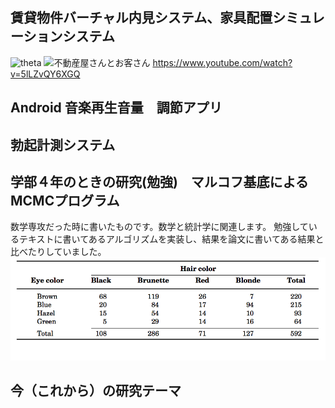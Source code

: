 ## 賃貸物件バーチャル内見システム、家具配置シミュレーションシステム
![theta](https://github.com/lghpws/codecheck-7087/blob/images/%E5%9B%B34.png)
![不動産屋さんとお客さん](https://github.com/lghpws/codecheck-7087/blob/images/%E5%9B%B33.png)
https://www.youtube.com/watch?v=5lLZvQY6XGQ
## Android 音楽再生音量　調節アプリ

## 勃起計測システム

## 学部４年のときの研究(勉強)　マルコフ基底によるMCMCプログラム
数学専攻だった時に書いたものです。数学と統計学に関連します。
勉強しているテキストに書いてあるアルゴリズムを実装し、結果を論文に書いてある結果と比べたりしていました。
![不動産屋さんとお客さん](https://github.com/lghpws/codecheck-7087/blob/images/%E3%82%B9%E3%82%AF%E3%83%AA%E3%83%BC%E3%83%B3%E3%82%B7%E3%83%A7%E3%83%83%E3%83%88%202017-03-10%206.55.05.png)
## 今（これから）の研究テーマ
